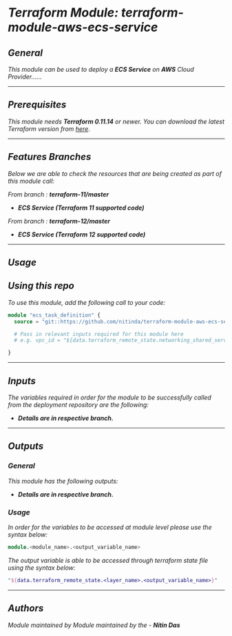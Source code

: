 # _Terraform Module: terraform-module-aws-ecs-service_


## _General_

_This module can be used to deploy a_ _**ECS Service** on **AWS** Cloud Provider......_


---

## _Prerequisites_

_This module needs **Terraform 0.11.14** or newer._
_You can download the latest Terraform version from_ [_here_](https://www.terraform.io/downloads.html).


---

## _Features Branches_

_Below we are able to check the resources that are being created as part of this module call:_

_From branch : **terraform-11/master**_

- _**ECS Service (Terraform 11 supported code)**_

_From branch : **terraform-12/master**_

- _**ECS Service (Terraform 12 supported code)**_


---

## _Usage_

## _Using this repo_

_To use this module, add the following call to your code:_

```tf
module "ecs_task_definition" {
  source = "git::https://github.com/nitinda/terraform-module-aws-ecs-service.git?ref=master"

  # Pass in relevant inputs required for this module here
  # e.g. vpc_id = "${data.terraform_remote_state.networking_shared_services.vpc_id}"

}
```


---

## _Inputs_

_The variables required in order for the module to be successfully called from the deployment repository are the following:_

- _**Details are in respective branch.**_


---


## _Outputs_

### _General_

_This module has the following outputs:_


- _**Details are in respective branch.**_



### _Usage_

_In order for the variables to be accessed at module level please use the syntax below:_

```tf
module.<module_name>.<output_variable_name>
```


_The output variable is able to be accessed through terraform state file using the syntax below:_

```tf
"${data.terraform_remote_state.<layer_name>.<output_variable_name>}"
```


---


## _Authors_

_Module maintained by Module maintained by the -_ **_Nitin Das_**